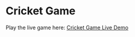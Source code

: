 # Cricket Game

Play the live game here: [Cricket Game Live Demo](https://shubhamchopra2021.github.io/cricket-game/)


